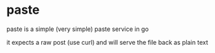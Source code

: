 # paste

paste is a simple (very simple) paste service in go

it expects a raw post (use curl) and will serve the file back as plain text

